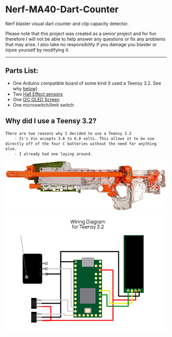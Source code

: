 # Nerf-MA40-Dart-Counter
Nerf blaster visual dart counter and clip capacity detector.

Please note that this project was created as a senior project and for fun therefore I will not be able to help answer any questions or fix any problems that may arise. I also take no responsibility if you damage you blaster or injure yourself by modifying it.

---

## Parts List:
  - One Arduino compatible board of some kind (I used a Teensy 3.2. See why [below](#why-did-i-use-a-teensy-3.2?))
  - Two [Hall Effect sensors](https://www.amazon.com/gp/product/B07QS6PN3B/ref=ppx_yo_dt_b_asin_title_o05_s00?ie=UTF8&psc=1)
  - One [I2C OLED Screen](https://www.amazon.com/gp/product/B0761LV1SD/ref=ppx_yo_dt_b_asin_title_o05_s01?ie=UTF8&psc=1)
  - One microswitch/limit switch
  
## Why did I use a Teensy 3.2?
    There are two reasons why I decided to use a Teensy 3.2
        - It's Vin accepts 3.6 to 6.0 volts. This allows it to be use directly off of the four C batteries without the need for anything else.
        - I already had one laying around.

  ![Blaster Internals Before](/Media/Blaster_Internals_(Before).png)
  ![Teensy 3.2 Wiring Diagram](/Media/Wiring_Diagram.png)
  
